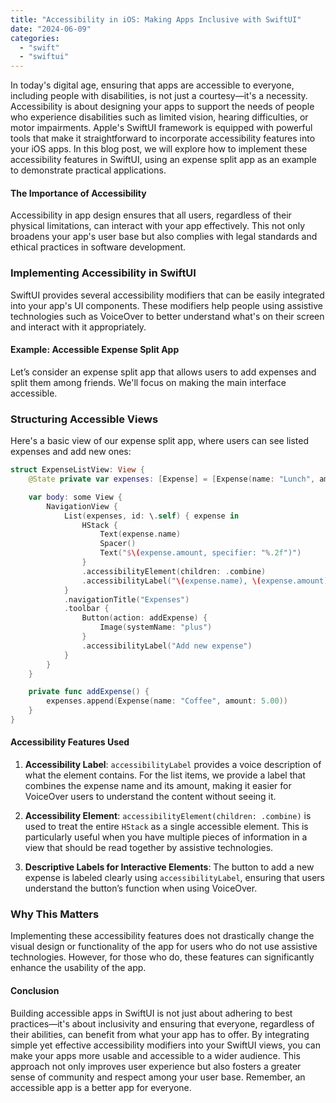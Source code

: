 ```yaml
---
title: "Accessibility in iOS: Making Apps Inclusive with SwiftUI"
date: "2024-06-09"
categories: 
  - "swift"
  - "swiftui"
---
```


In today's digital age, ensuring that apps are accessible to everyone, including people with disabilities, is not just a courtesy—it's a necessity. Accessibility is about designing your apps to support the needs of people who experience disabilities such as limited vision, hearing difficulties, or motor impairments. Apple's SwiftUI framework is equipped with powerful tools that make it straightforward to incorporate accessibility features into your iOS apps. In this blog post, we will explore how to implement these accessibility features in SwiftUI, using an expense split app as an example to demonstrate practical applications.

#### The Importance of Accessibility

Accessibility in app design ensures that all users, regardless of their physical limitations, can interact with your app effectively. This not only broadens your app's user base but also complies with legal standards and ethical practices in software development.

### Implementing Accessibility in SwiftUI

SwiftUI provides several accessibility modifiers that can be easily integrated into your app's UI components. These modifiers help people using assistive technologies such as VoiceOver to better understand what's on their screen and interact with it appropriately.

#### Example: Accessible Expense Split App

Let’s consider an expense split app that allows users to add expenses and split them among friends. We'll focus on making the main interface accessible.

### Structuring Accessible Views

Here's a basic view of our expense split app, where users can see listed expenses and add new ones:

```swift
struct ExpenseListView: View {
    @State private var expenses: [Expense] = [Expense(name: "Lunch", amount: 20.00)]

    var body: some View {
        NavigationView {
            List(expenses, id: \.self) { expense in
                HStack {
                    Text(expense.name)
                    Spacer()
                    Text("$\(expense.amount, specifier: "%.2f")")
                }
                .accessibilityElement(children: .combine)
                .accessibilityLabel("\(expense.name), \(expense.amount) dollars")
            }
            .navigationTitle("Expenses")
            .toolbar {
                Button(action: addExpense) {
                    Image(systemName: "plus")
                }
                .accessibilityLabel("Add new expense")
            }
        }
    }

    private func addExpense() {
        expenses.append(Expense(name: "Coffee", amount: 5.00))
    }
}
```

#### Accessibility Features Used

1. **Accessibility Label**: `accessibilityLabel` provides a voice description of what the element contains. For the list items, we provide a label that combines the expense name and its amount, making it easier for VoiceOver users to understand the content without seeing it.

3. **Accessibility Element**: `accessibilityElement(children: .combine)` is used to treat the entire `HStack` as a single accessible element. This is particularly useful when you have multiple pieces of information in a view that should be read together by assistive technologies.

5. **Descriptive Labels for Interactive Elements**: The button to add a new expense is labeled clearly using `accessibilityLabel`, ensuring that users understand the button’s function when using VoiceOver.

### Why This Matters

Implementing these accessibility features does not drastically change the visual design or functionality of the app for users who do not use assistive technologies. However, for those who do, these features can significantly enhance the usability of the app.

#### Conclusion

Building accessible apps in SwiftUI is not just about adhering to best practices—it's about inclusivity and ensuring that everyone, regardless of their abilities, can benefit from what your app has to offer. By integrating simple yet effective accessibility modifiers into your SwiftUI views, you can make your apps more usable and accessible to a wider audience. This approach not only improves user experience but also fosters a greater sense of community and respect among your user base. Remember, an accessible app is a better app for everyone.
